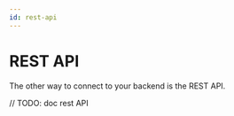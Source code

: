 ```yaml
---
id: rest-api
---
```


# REST API

The other way to connect to your backend is the REST API.

// TODO: doc rest API
